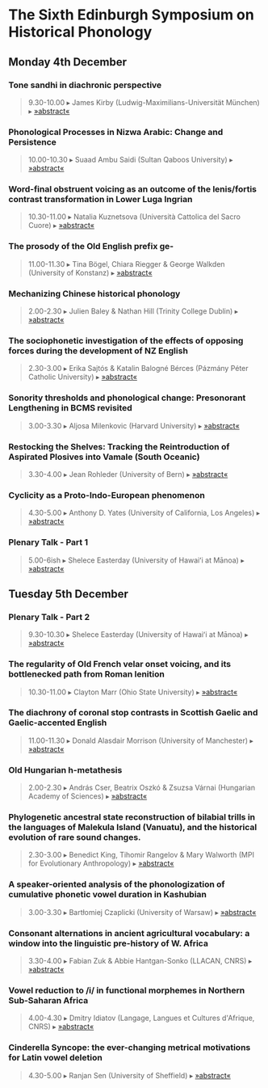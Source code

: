 # The Sixth Edinburgh Symposium on Historical Phonology

## Monday 4th December

### Tone sandhi in diachronic perspective
> 9.30-10.00 ▸ James Kirby (Ludwig-Maximilians-Universität München) ▸ <a href="">»abstract«</a>

### Phonological Processes in Nizwa Arabic: Change and Persistence
> 10.00-10.30 ▸ Suaad Ambu Saidi (Sultan Qaboos University) ▸ <a href="">»abstract«</a>

### Word-final obstruent voicing as an outcome of the lenis/fortis contrast transformation in Lower Luga Ingrian
> 10.30-11.00 ▸ Natalia Kuznetsova (Università Cattolica del Sacro Cuore) ▸ <a href="">»abstract«</a>

### The prosody of the Old English prefix ge-
> 11.00-11.30 ▸ Tina Bögel, Chiara Riegger & George Walkden (University of Konstanz) ▸ <a href="">»abstract«</a>

### Mechanizing Chinese historical phonology
> 2.00-2.30 ▸ Julien Baley & Nathan Hill (Trinity College Dublin) ▸ <a href="">»abstract«</a>

###  The sociophonetic investigation of the effects of opposing forces during the development of NZ English
> 2.30-3.00 ▸ Erika Sajtós & Katalin Balogné Bérces (Pázmány Péter Catholic University) ▸ <a href="">»abstract«</a>

###  Sonority thresholds and phonological change: Presonorant Lengthening in BCMS revisited
> 3.00-3.30 ▸ Aljosa Milenkovic (Harvard University) ▸ <a href="">»abstract«</a>

### Restocking the Shelves: Tracking the Reintroduction of Aspirated Plosives into Vamale (South Oceanic)
> 3.30-4.00 ▸ Jean Rohleder (University of Bern) ▸ <a href="">»abstract«</a>

### Cyclicity as a Proto-Indo-European phenomenon
> 4.30-5.00 ▸ Anthony D. Yates (University of California, Los Angeles) ▸ <a href="">»abstract«</a>

### Plenary Talk - Part 1
> 5.00-6ish ▸ Shelece Easterday (University of Hawaiʻi at Mānoa) ▸ <a href="">»abstract«</a>

## Tuesday 5th December

### Plenary Talk - Part 2
> 9.30-10.30 ▸ Shelece Easterday (University of Hawaiʻi at Mānoa) ▸ <a href="">»abstract«</a>

### The regularity of Old French velar onset voicing, and its bottlenecked path from Roman lenition
> 10.30-11.00 ▸ Clayton Marr (Ohio State University) ▸ <a href="">»abstract«</a>

### The diachrony of coronal stop contrasts in Scottish Gaelic and Gaelic-accented English
> 11.00-11.30 ▸ Donald Alasdair Morrison (University of Manchester) ▸ <a href="">»abstract«</a>

### Old Hungarian h-metathesis
> 2.00-2.30 ▸ András Cser, Beatrix Oszkó & Zsuzsa Várnai (Hungarian Academy of Sciences) ▸ <a href="">»abstract«</a>

### Phylogenetic ancestral state reconstruction of bilabial trills in the languages of Malekula Island (Vanuatu), and the historical evolution of rare sound changes.
> 2.30-3.00 ▸ Benedict King, Tihomir Rangelov & Mary Walworth (MPI for Evolutionary Anthropology) ▸ <a href="">»abstract«</a>

### A speaker-oriented analysis of the phonologization of cumulative phonetic vowel duration in Kashubian
> 3.00-3.30 ▸ Bartłomiej Czaplicki (University of Warsaw) ▸ <a href="">»abstract«</a>

### Consonant alternations in ancient agricultural vocabulary: a window into the linguistic pre-history of W. Africa
> 3.30-4.00 ▸ Fabian Zuk & Abbie Hantgan-Sonko (LLACAN, CNRS) ▸ <a href="">»abstract«</a>

### Vowel reduction to /i/ in functional morphemes in Northern Sub-Saharan Africa
> 4.00-4.30 ▸ Dmitry Idiatov (Langage, Langues et Cultures d'Afrique, CNRS) ▸ <a href="">»abstract«</a>

### Cinderella Syncope: the ever-changing metrical motivations for Latin vowel deletion
> 4.30-5.00 ▸ Ranjan Sen (University of Sheffield) ▸ <a href="">»abstract«</a>
